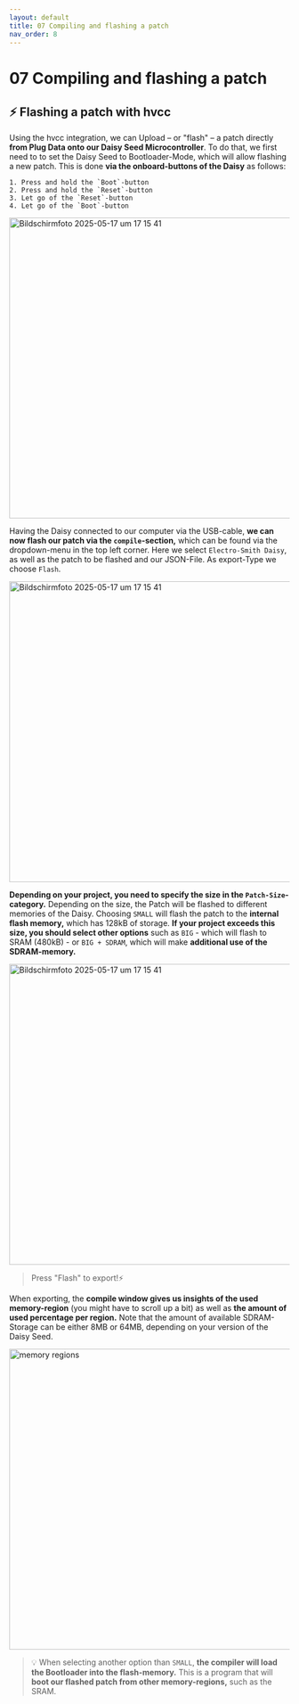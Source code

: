 ```yaml
---
layout: default
title: 07 Compiling and flashing a patch
nav_order: 8
---
```


# 07 Compiling and flashing a patch

## ⚡️ Flashing a patch with hvcc
Using the hvcc integration, we can Upload – or "flash" – a patch directly **from Plug Data onto our Daisy Seed Microcontroller**. To do that, we first need to to set the Daisy Seed to Bootloader-Mode, which will allow flashing a new patch. This is done **via the onboard-buttons of the Daisy** as follows:
```
1. Press and hold the `Boot`-button
2. Press and hold the `Reset`-button
3. Let go of the `Reset`-button
4. Let go of the `Boot`-button
```
<img width="540" alt="Bildschirmfoto 2025-05-17 um 17 15 41" src="https://github.com/user-attachments/assets/07f3978b-1f2d-4b2c-84a8-7fffaea9a5b6" />

Having the Daisy connected to our computer via the USB-cable, **we can now flash our patch via the `compile`-section,** which can be found via the dropdown-menu in the top left corner. Here we select `Electro-Smith Daisy`, as well as the patch to be flashed and our JSON-File. As export-Type we choose `Flash`. 

<img width="540" alt="Bildschirmfoto 2025-05-17 um 17 15 41" src="https://github.com/user-attachments/assets/3f7f3781-cfcd-4f3a-b452-172334bfa037" />

**Depending on your project, you need to specify the size in the `Patch-Size`-category.** Depending on the size, the Patch will be flashed to different memories of the Daisy. Choosing `SMALL` will flash the patch to the **internal flash memory,** which has 128kB of storage. **If your project exceeds this size, you should select other options** such as `BIG` - which will flash to SRAM (480kB) - or `BIG + SDRAM`, which will make **additional use of the SDRAM-memory.**

<img width="540" alt="Bildschirmfoto 2025-05-17 um 17 15 41" src=(https://github.com/user-attachments/assets/42566a4a-c4f0-4e61-ad5d-35ca80726863)>

> Press "Flash" to export!⚡️

When exporting, the **compile window gives us insights of the used memory-region** (you might have to scroll up a bit) as well as **the amount of used percentage per region.** Note that the amount of available SDRAM-Storage can be either 8MB or 64MB, depending on your version of the Daisy Seed.

<img width="540" alt="memory regions" src="https://github.com/user-attachments/assets/b5e2697c-44d0-47a0-bb09-2064ac5cab96" />

> 💡 When selecting another option than `SMALL`, **the compiler will load the Bootloader into the flash-memory.** This is a program that will **boot our flashed patch from other memory-regions,** such as the SRAM.

